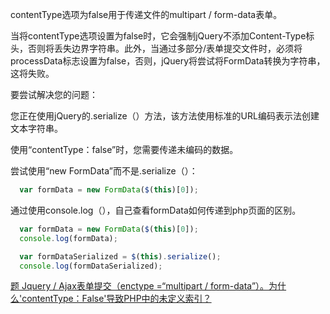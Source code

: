 contentType选项为false用于传递文件的multipart / form-data表单。

当将contentType选项设置为false时，它会强制jQuery不添加Content-Type标头，否则将丢失边界字符串。此外，当通过多部分/表单提交文件时，必须将processData标志设置为false，否则，jQuery将尝试将FormData转换为字符串，这将失败。

要尝试解决您的问题：

您正在使用jQuery的.serialize（）方法，该方法使用标准的URL编码表示法创建文本字符串。

使用“contentType：false”时，您需要传递未编码的数据。

尝试使用“new FormData”而不是.serialize（）：

```js
  var formData = new FormData($(this)[0]);
```

通过使用console.log（），自己查看formData如何传递到php页面的区别。

```js
  var formData = new FormData($(this)[0]);
  console.log(formData);

  var formDataSerialized = $(this).serialize();
  console.log(formDataSerialized);
```

[题 Jquery / Ajax表单提交（enctype =“multipart / form-data”）。为什么'contentType：False'导致PHP中的未定义索引？](http://landcareweb.com/questions/13695/jquery-ajaxbiao-dan-ti-jiao-enctype-multipart-form-data-wei-shi-yao-contenttype-false-dao-zhi-phpzhong-de-wei-ding-yi-suo-yin)